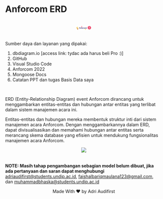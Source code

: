# Anforcom ERD
<br>

<div  align="center">
  <img src="https://github.com/hanyaseorangpelajar/anforcom-erd/blob/main/image/desktop-hero-home.svg" width="10%" height="auto">
</div>
<br>

Sumber daya dan layanan yang dipakai:
<ol>
  <li>dbdiagram.io [access link: tydac ada harus beli Pro :)]</li>
  <li>GitHub</li>
  <li>Visual Studio Code</li>
  <li>Anforcom 2022</li>
  <li>Mongoose Docs</li>
  <li>Catatan PPT dan tugas Basis Data saya</li>
</ol>
<br>

ERD (Entity-Relationship Diagram) event Anforcom dirancang untuk menggambarkan entitas-entitas dan hubungan antar entitas yang terlibat dalam sistem manajemen acara ini.
<br>

Entitas-entitas dan hubungan mereka membentuk struktur inti dari sistem manajemen acara Anforcom. Dengan menggambarkannya dalam ERD, dapat divisualisasikan dan memahami hubungan antar entitas serta merancang skema database yang efisien untuk mendukung fungsionalitas manajemen acara Anforcom.
<br>

<div align="center">
  <img src="https://github.com/hanyaseorangpelajar/anforcom-erd/blob/main/image/anforcom23.jpg" width="40%" height="auto">
</div>
<br>

**NOTE: Masih tahap pengambangan sebagian model belum dibuat, jika ada pertanyaan dan saran dapat menghubungi** <adriaudifirst@students.undip.ac.id>, <faishalbariqmaulana123@gmail.com>, dan <muhammadbhaska@students.undip.ac.id>
<div align="center">
  <footer>
    <p>Made With &#x2764; by Adri Audifirst</p>
  </footer>
</div>
